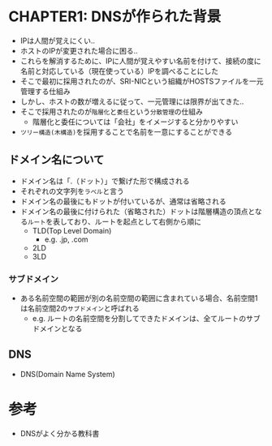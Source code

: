 # CHAPTER1: DNSが作られた背景

- IPは人間が覚えにくい..
- ホストのIPが変更された場合に困る..
- これらを解消するために、IPに人間が覚えやすい名前を付けて、接続の度に名前と対応している（現在使っている）IPを調べることにした
- そこで最初に採用されたのが、SRI-NICという組織がHOSTSファイルを一元管理する仕組み
- しかし、ホストの数が増えるに従って、一元管理には限界が出てきた..
- そこで採用されたのが`階層化`と`委任`という`分散管理`の仕組み
    - 階層化と委任については「会社」をイメージすると分かりやすい
- `ツリー構造(木構造)`を採用することで名前を一意にすることができる

## ドメイン名について

- ドメイン名は「.（ドット）」で繋げた形で構成される
- それぞれの文字列を`ラベル`と言う
- ドメイン名の最後にもドットが付いているが、通常は省略される
- ドメイン名の最後に付けられた（省略された）ドットは階層構造の頂点となる`ルート`を表しており、ルートを起点として右側から順に
    - TLD(Top Level Domain)
        - e.g. .jp, .com
    - 2LD
    - 3LD

### サブドメイン

- ある名前空間の範囲が別の名前空間の範囲に含まれている場合、名前空間1は名前空間2の`サブドメイン`と呼ばれる
    - e.g. ルートの名前空間を分割してできたドメインは、全てルートのサブドメインとなる

## DNS

- DNS(Domain Name System)

# 参考

- DNSがよく分かる教科書